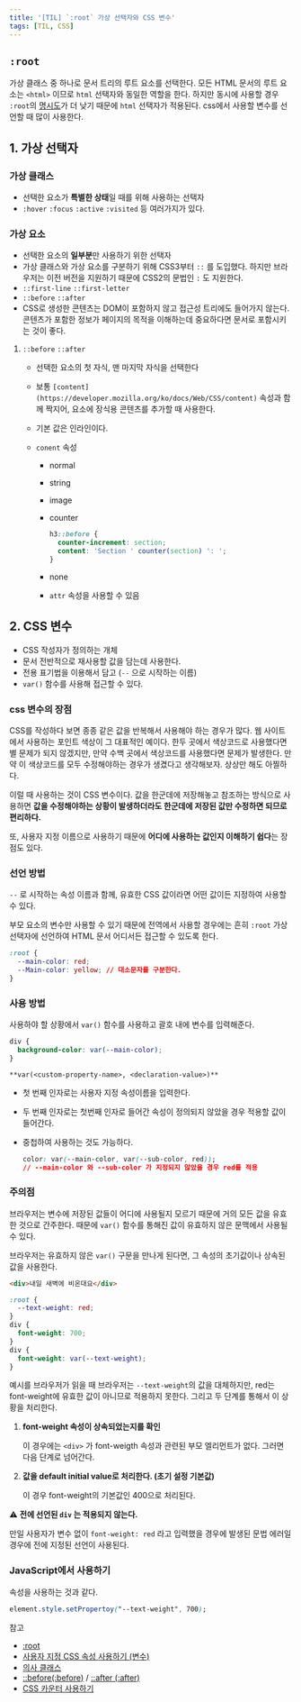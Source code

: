 ```yaml
---
title: '[TIL] `:root` 가상 선택자와 CSS 변수'
tags: [TIL, CSS]
---
```


## `:root`

가상 클래스 중 하나로 문서 트리의 루트 요소를 선택한다. 모든 HTML 문서의 루트 요소는 `<html>` 이므로 `html` 선택자와 동일한 역할을 한다. 하지만 동시에 사용할 경우 `:root`의 [명시도](https://www.notion.so/df311992f2e94bafb201026873ab2f8e)가 더 낮기 때문에 `html` 선택자가 적용된다.
css에서 사용할 변수를 선언할 때 많이 사용한다.

## 1. 가상 선택자

### 가상 클래스

- 선택한 요소가 **특별한 상태**일 때를 위해 사용하는 선택자
- `:hover` `:focus` `:active` `:visited` 등 여러가지가 있다.

### 가상 요소

- 선택한 요소의 **일부분**만 사용하기 위한 선택자
- 가상 클래스와 가상 요소를 구분하기 위해 CSS3부터 `::` 를 도입했다. 하지만 브라우저는 이전 버전을 지원하기 때문에 CSS2의 문법인 `:` 도 지원한다.
- `::first-line` `::first-letter`
- `::before` `::after`
- CSS로 생성한 콘텐츠는 DOM이 포함하지 않고 접근성 트리에도 들어가지 않는다. 콘텐츠가 포함한 정보가 페이지의 목적을 이해하는데 중요하다면 문서로 포함시키는 것이 좋다.

1. `::before` `::after`

   - 선택한 요소의 첫 자식, 맨 마지막 자식을 선택한다
   - 보통 `[content](https://developer.mozilla.org/ko/docs/Web/CSS/content)` 속성과 함께 짝지어, 요소에 장식용 콘텐츠를 추가할 때 사용한다.
   - 기본 값은 인라인이다.
   - `conent` 속성

     - normal
     - string
     - image
     - counter

       ```css
       h3::before {
         counter-increment: section;
         content: 'Section ' counter(section) ': ';
       }
       ```

     - none
     - `attr` 속성을 사용할 수 있음

## 2. CSS 변수

- CSS 작성자가 정의하는 개체
- 문서 전반적으로 재사용할 값을 담는데 사용한다.
- 전용 표기법을 이용해서 담고 (`--` 으로 시작하는 이름)
- `var()` 함수를 사용해 접근할 수 있다.

### css 변수의 장점

CSS를 작성하다 보면 종종 같은 값을 반복해서 사용해야 하는 경우가 많다. 웹 사이트에서 사용하는 포인트 색상이 그 대표적인 예이다. 한두 곳에서 색상코드로 사용했다면 별 문제가 되지 않겠지만, 만약 수백 곳에서 색상코드를 사용했다면 문제가 발생한다. 만약 이 색상코드를 모두 수정해야하는 경우가 생겼다고 생각해보자. 상상만 해도 아찔하다.

이럴 때 사용하는 것이 CSS 변수이다. 값을 한군데에 저장해놓고 참조하는 방식으로 사용하면 **값을 수정해야하는 상황이 발생하더라도 한군데에 저장된 값만 수정하면 되므로 편리하다.**

또, 사용자 지정 이름으로 사용하기 때문에 **어디에 사용하는 값인지 이해하기 쉽다**는 장점도 있다.

### 선언 방법

`--` 로 시작하는 속성 이름과 함께, 유효한 CSS 값이라면 어떤 값이든 지정하여 사용할 수 있다.

부모 요소의 변수만 사용할 수 있기 때문에 전역에서 사용할 경우에는 흔히 `:root` 가상 선택자에 선언하여 HTML 문서 어디서든 접근할 수 있도록 한다.

```css
:root {
  --main-color: red;
  --Main-color: yellow; // 대소문자를 구분한다.
}
```

### 사용 방법

사용하야 할 상황에서 `var()` 함수를 사용하고 괄호 내에 변수를 입력해준다.

```css
div {
  background-color: var(--main-color);
}
```

`**var(<custom-property-name>, <declaration-value>)**`

- 첫 번째 인자로는 사용자 지정 속성이름을 입력한다.
- 두 번째 인자로는 첫번째 인자로 들어간 속성이 정의되지 않았을 경우 적용할 값이 들어간다.
- 중첩하여 사용하는 것도 가능하다.

  ```css
  color: var(--main-color, var(--sub-color, red));
  // --main-color 와 --sub-color 가 지정되지 않았을 경우 red를 적용
  ```

### 주의점

브라우저는 변수에 저장된 값들이 어디에 사용될지 모르기 때문에 거의 모든 값을 유효한 것으로 간주한다. 때문에 `var()` 함수를 통해진 값이 유효하지 않은 문맥에서 사용될 수 있다.

브라우저는 유효하지 않은 `var()` 구문을 만나게 된다면, 그 속성의 초기값이나 상속된 값을 사용한다.

```html
<div>내일 새벽에 비온대요</div>
```

```css
:root {
  --text-weight: red;
}
div {
  font-weight: 700;
}
div {
  font-weight: var(--text-weight);
}
```

예시를 브라우저가 읽을 때 브라우저는 `--text-weight`의 값을 대체하지만, red는 font-weight에 유효한 값이 아니므로 적용하지 못한다. 그리고 두 단계를 통해서 이 상황을 처리한다.

1. **font-weight 속성이 상속되었는지를 확인**

   이 경우에는 `<div>` 가 font-weigth 속성과 관련된 부모 엘리먼트가 없다. 그러면 다음 단계로 넘어간다.

2. **값을 default initial value로 처리한다. (초기 설정 기본값)**

   이 경우 font-weight의 기본값인 400으로 처리된다.

⚠️ **전에 선언된 `div` 는 적용되지 않는다.**

만일 사용자가 변수 없이 `font-weight: red` 라고 입력했을 경우에 발생된 문법 에러일 경우에 전에 지정된 선언이 사용된다.

### JavaScript에서 사용하기

속성을 사용하는 것과 같다.

```css
element.style.setPropertoy("--text-weight", 700);
```

참고

- [:root](https://developer.mozilla.org/ko/docs/Web/CSS/:root)
- [사용자 지정 CSS 속성 사용하기 (변수)](https://developer.mozilla.org/ko/docs/Web/CSS/Using_CSS_custom_properties)
- [의사 클래스](https://developer.mozilla.org/ko/docs/Web/CSS/Pseudo-classes)
- [::before(:before)](https://developer.mozilla.org/ko/docs/Web/CSS/::before) / [::after (:after)](https://developer.mozilla.org/ko/docs/Web/CSS/::after)
- [CSS 카운터 사용하기](https://developer.mozilla.org/ko/docs/Web/CSS/CSS_Lists_and_Counters/Using_CSS_counters)
